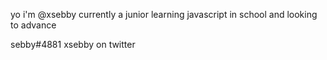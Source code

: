 yo i'm @xsebby
currently a junior learning javascript in school and looking to advance

sebby#4881
xsebby on twitter
